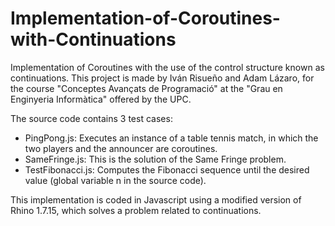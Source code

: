 # Implementation-of-Coroutines-with-Continuations
Implementation of Coroutines with the use of the control structure known as continuations. This project is made by Iván Risueño and Adam Lázaro, for the course "Conceptes Avançats de Programació" at the "Grau en Enginyeria Informàtica" offered by the UPC.

The source code contains 3 test cases:
  - PingPong.js: Executes an instance of a table tennis match, in which the two players and the announcer are coroutines.
  - SameFringe.js: This is the solution of the Same Fringe problem.
  - TestFibonacci.js: Computes the Fibonacci sequence until the desired value (global variable n in the source code).
  
This implementation is coded in Javascript using a modified version of Rhino 1.7.15, which solves a problem related to continuations.
